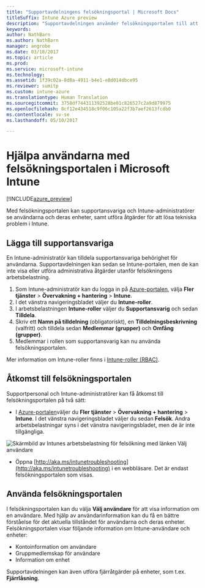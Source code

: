 ```yaml
---
title: "Supportavdelningens felsökningsportal | Microsoft Docs"
titleSuffix: Intune Azure preview
description: "Supportavdelningen använder felsökningsportalen till att lösa användarnas tekniska problem"
keywords: 
author: NathBarn
ms.author: NathBarn
manager: angrobe
ms.date: 03/18/2017
ms.topic: article
ms.prod: 
ms.service: microsoft-intune
ms.technology: 
ms.assetid: 1f39c02a-8d8a-4911-b4e1-e8d014dbce95
ms.reviewer: sumitp
ms.custom: intune-azure
ms.translationtype: Human Translation
ms.sourcegitcommit: 3758df744311392528be01c826527c2a9d879975
ms.openlocfilehash: 8cf12e434518c9f06c105a22f3b7aef2613fcdb0
ms.contentlocale: sv-se
ms.lasthandoff: 05/10/2017

---
```

# <a name="help-users-with-the-troubleshooting-portal-in-microsoft-intune"></a>Hjälpa användarna med felsökningsportalen i Microsoft Intune

[!INCLUDE[azure_preview](../includes/azure_preview.md)]

Med felsökningsportalen kan supportansvariga och Intune-administratörer se användarna och deras enheter, samt utföra åtgärder för att lösa tekniska problem i Intune.

## <a name="add-help-desk-operators"></a>Lägga till supportansvariga
En Intune-administratör kan tilldela supportansvariga behörighet för användarna. Supportavdelningen kan sedan se Intune-portalen, men de kan inte visa eller utföra administrativa åtgärder utanför felsökningens arbetsbelastning.

1. Som Intune-administratör kan du logga in på [Azure-portalen](https:portal.azure.com), välja **Fler tjänster** > **Övervakning + hantering** > **Intune**.
2. I det vänstra navigeringsbladet väljer du **Intune-roller**.
3. I arbetsbelastningen **Intune-roller** väljer du **Supportansvarig** och sedan **Tilldela**.
4. Skriv ett **Namn på tilldelning** (obligatoriskt), en **Tilldelningsbeskrivning** (valfritt) och tilldela sedan **Medlemmar (grupper)** och **Omfång (grupper)**.
5. Medlemmar i rollen som supportansvarig kan nu använda felsökningsportalen.

Mer information om Intune-roller finns i [Intune-roller (RBAC)](../access-control/role-based-access-control.md).

## <a name="access-the-troubleshooting-portal"></a>Åtkomst till felsökningsportalen

Supportpersonal och Intune-administratörer kan få åtkomst till felsökningsportalen på två sätt:
- I [Azure-portalen](https://portal.azure.com)väljer du **Fler tjänster** > **Övervakning + hantering** > **Intune**. I det vänstra navigeringsbladet väljer du sedan **Felsök**. Andra arbetsbelastningar syns i det vänstra navigeringsbladet, men de är inte tillgängliga.

![Skärmbild av Intunes arbetsbelastning för felsökning med länken Välj användare](media/help-desk-user.png)
- Öppna [http://aka.ms/intunetroubleshooting](http://aka.ms/intunetroubleshooting) i en webbläsare. Det är endast felsökningsportalen som visas.

## <a name="use-the-troubleshooting-portal"></a>Använda felsökningsportalen

I felsökningsportalen kan du välja **Välj användare** för att visa information om en användare. Med hjälp av användarinformation kan du få en bättre förståelse för det aktuella tillståndet för användarna och deras enheter. Felsökningsportalen visar följande information om Intune-användare och enheter:
- Kontoinformation om användare
- Gruppmedlemskap för användare
- Information om enhet

Supportavdelningen kan även utföra fjärråtgärder på enheter, som t.ex. **Fjärrlåsning**.

